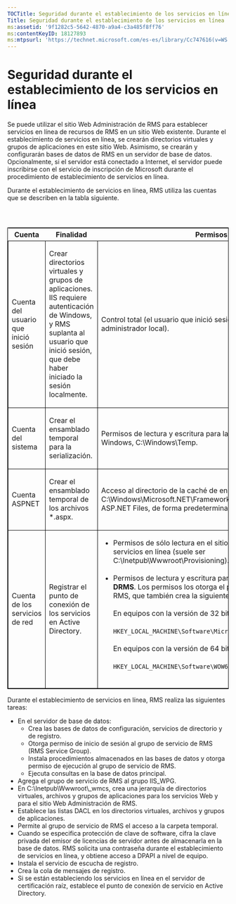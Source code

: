 ```yaml
---
TOCTitle: Seguridad durante el establecimiento de los servicios en línea
Title: Seguridad durante el establecimiento de los servicios en línea
ms:assetid: '9f1282c5-5642-4870-a9a4-c3a485f8ff76'
ms:contentKeyID: 18127893
ms:mtpsurl: 'https://technet.microsoft.com/es-es/library/Cc747616(v=WS.10)'
---
```


Seguridad durante el establecimiento de los servicios en línea
==============================================================

Se puede utilizar el sitio Web Administración de RMS para establecer servicios en línea de recursos de RMS en un sitio Web existente. Durante el establecimiento de servicios en línea, se crearán directorios virtuales y grupos de aplicaciones en este sitio Web. Asimismo, se crearán y configurarán bases de datos de RMS en un servidor de base de datos. Opcionalmente, si el servidor está conectado a Internet, el servidor puede inscribirse con el servicio de inscripción de Microsoft durante el procedimiento de establecimiento de servicios en línea.

Durante el establecimiento de servicios en línea, RMS utiliza las cuentas que se describen en la tabla siguiente.

###  

<p> </p>
<table style="border:1px solid black;">
<colgroup>
<col width="33%" />
<col width="33%" />
<col width="33%" />
</colgroup>
<thead>
<tr class="header">
<th>Cuenta</th>
<th>Finalidad</th>
<th>Permisos</th>
</tr>
</thead>
<tbody>
<tr class="odd">
<td style="border:1px solid black;"><p>Cuenta del usuario que inició sesión</p></td>
<td style="border:1px solid black;"><p>Crear directorios virtuales y grupos de aplicaciones. IIS requiere autenticación de Windows, y RMS suplanta al usuario que inició sesión, que debe haber iniciado la sesión localmente.</p></td>
<td style="border:1px solid black;"><p>Control total (el usuario que inició sesión debe ser un administrador local).</p></td>
</tr>  
<tr class="even">
<td style="border:1px solid black;"><p>Cuenta del sistema</p></td>
<td style="border:1px solid black;"><p>Crear el ensamblado temporal para la serialización.</p></td>
<td style="border:1px solid black;"><p>Permisos de lectura y escritura para la carpeta temporal de Windows, C:\Windows\Temp.</p></td>
</tr>  
<tr class="odd">
<td style="border:1px solid black;"><p>Cuenta ASPNET</p></td>
<td style="border:1px solid black;"><p>Crear el ensamblado temporal de los archivos *.aspx.</p></td>
<td style="border:1px solid black;"><p>Acceso al directorio de la caché de ensamblados temporal, C:\Windows\Microsoft.NET\Framework\v1.1.4322\Temporary ASP.NET Files, de forma predeterminada.</p></td>
</tr>  
<tr class="even">
<td style="border:1px solid black;"><p>Cuenta de los servicios de red</p></td>
<td style="border:1px solid black;"><p>Registrar el punto de conexión de los servicios en Active Directory.</p></td>
<td style="border:1px solid black;"><ul>
<li>Permisos de sólo lectura en el sitio de establecimiento de servicios en línea (suele ser C:\Inetpub\Wwwroot\Provisioning).<br />  
<br />  
</li>  
<li>Permisos de lectura y escritura para la clave del Registro <strong>DRMS</strong>. Los permisos los otorga el programa de instalación de RMS, que también crea la siguiente clave del Registro.<br />  
<br />  
En equipos con la versión de 32 bits de Windows Server 2003:<br />  
<br />  
<code>HKEY_LOCAL_MACHINE\Software\Microsoft\DRMS\1.0</code><br />  
<br />  
En equipos con la versión de 64 bits de Windows Server 2003:<br />  
<br />  
<code>HKEY_LOCAL_MACHINE\Software\WOW6432Node\Microsoft\DRMS\1.0</code><br />  
<br />  
</li>
</ul></td>
</tr>
</tbody>
</table>
<p> </p>

Durante el establecimiento de servicios en línea, RMS realiza las siguientes tareas:

-   En el servidor de base de datos:
    -   Crea las bases de datos de configuración, servicios de directorio y de registro.
    -   Otorga permiso de inicio de sesión al grupo de servicio de RMS (RMS Service Group).
    -   Instala procedimientos almacenados en las bases de datos y otorga permiso de ejecución al grupo de servicio de RMS.
    -   Ejecuta consultas en la base de datos principal.
-   Agrega el grupo de servicio de RMS al grupo IIS\_WPG.
-   En C:\\Inetpub\\Wwwroot\\\_wmcs, crea una jerarquía de directorios virtuales, archivos y grupos de aplicaciones para los servicios Web y para el sitio Web Administración de RMS.
-   Establece las listas DACL en los directorios virtuales, archivos y grupos de aplicaciones.
-   Permite al grupo de servicio de RMS el acceso a la carpeta temporal.
-   Cuando se especifica protección de clave de software, cifra la clave privada del emisor de licencias de servidor antes de almacenarla en la base de datos. RMS solicita una contraseña durante el establecimiento de servicios en línea, y obtiene acceso a DPAPI a nivel de equipo.
-   Instala el servicio de escucha de registro.
-   Crea la cola de mensajes de registro.
-   Si se están estableciendo los servicios en línea en el servidor de certificación raíz, establece el punto de conexión de servicio en Active Directory.
